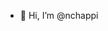 - 👋 Hi, I’m @nchappi
  
<!---
nchappi/nchappi is a ✨ special ✨ repository because its `README.md` (this file) appears on your GitHub profile.
You can click the Preview link to take a look at your changes.
--->
